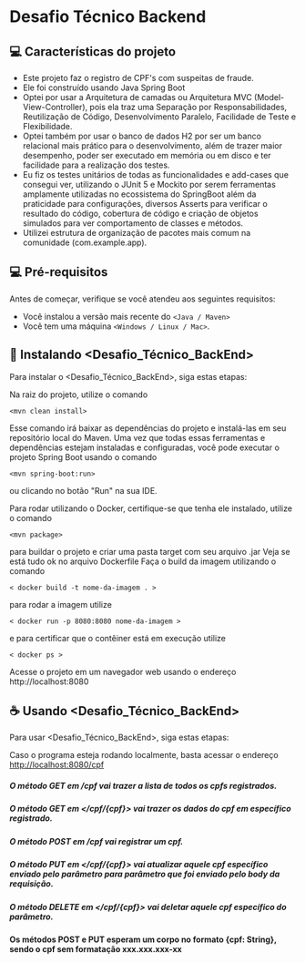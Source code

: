 # Desafio Técnico Backend

## :computer: Características do projeto

- Este projeto faz o registro de CPF's com suspeitas de fraude.
- Ele foi construído usando Java Spring Boot
- Optei por usar a Arquitetura de camadas ou Arquitetura MVC (Model-View-Controller), pois ela traz uma Separação por Responsabilidades, Reutilização de Código, Desenvolvimento Paralelo, Facilidade de Teste e Flexibilidade.
- Optei também por usar o banco de dados H2 por ser um banco relacional mais prático para o desenvolvimento, além de trazer maior desempenho, poder ser executado em memória ou em disco e ter facilidade para a realização dos testes.
- Eu fiz os testes unitários de todas as funcionalidades e add-cases que consegui ver, utilizando o JUnit 5 e Mockito por serem ferramentas amplamente utilizadas no ecossistema do SpringBoot além da praticidade para configurações, diversos Asserts para verificar o resultado do código, cobertura de código e criação de objetos simulados para ver comportamento de classes e métodos.
- Utilizei estrutura de organização de pacotes mais comum na comunidade (com.example.app).

## 💻 Pré-requisitos

Antes de começar, verifique se você atendeu aos seguintes requisitos:

- Você instalou a versão mais recente do `<Java / Maven>`
- Você tem uma máquina `<Windows / Linux / Mac>`.

## 🚀 Instalando <Desafio_Técnico_BackEnd>

Para instalar o <Desafio_Técnico_BackEnd>, siga estas etapas:


Na raiz do projeto, utilize o comando

```
<mvn clean install>
```

Esse comando irá baixar as dependências do projeto e instalá-las em seu repositório local do Maven.
Uma vez que todas essas ferramentas e dependências estejam instaladas e configuradas, você pode executar o projeto Spring Boot usando o comando 

```
<mvn spring-boot:run>
```
ou clicando no botão "Run" na sua IDE.

Para rodar utilizando o Docker, certifique-se que tenha ele instalado, utilize o comando 

```
<mvn package>
```
para buildar o projeto e criar uma pasta target com seu arquivo .jar
Veja se está tudo ok no arquivo Dockerfile
Faça o build da imagem utilizando o comando

```
< docker build -t nome-da-imagem . >
```
para rodar a imagem utilize 

```
< docker run -p 8080:8080 nome-da-imagem >
```
e para certificar que o contêiner está em execução utilize 

```
< docker ps >
```
Acesse o projeto em um navegador web usando o endereço http://localhost:8080

## ☕ Usando <Desafio_Técnico_BackEnd>

Para usar <Desafio_Técnico_BackEnd>, siga estas etapas:

Caso o programa esteja rodando localmente, basta acessar o endereço <http://localhost:8080/cpf>
##### O método GET em /cpf vai trazer a lista de todos os cpfs registrados.
##### O método GET em </cpf/{cpf}> vai trazer os dados do cpf em específico registrado.
##### O método POST em /cpf vai registrar um cpf.
##### O método PUT em </cpf/{cpf}> vai atualizar aquele cpf específico enviado pelo parâmetro para parâmetro que foi enviado pelo body da requisição.
##### O método DELETE em </cpf/{cpf}> vai deletar aquele cpf específico do parâmetro.
#### Os métodos POST e PUT esperam um corpo no formato {cpf: String}, sendo o cpf sem formatação xxx.xxx.xxx-xx


